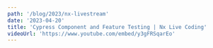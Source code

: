 ```yaml
---
path: '/blog/2023/nx-livestream'
date: '2023-04-20'
title: 'Cypress Component and Feature Testing | Nx Live Coding'
videoUrl: 'https://www.youtube.com/embed/y3gFRSqarEo'
---
```

